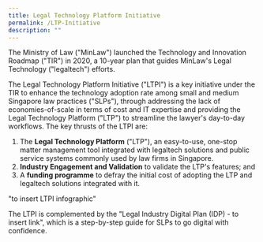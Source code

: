 ```yaml
---
title: Legal Technology Platform Initiative
permalink: /LTP-Initiative
description: ""
---
```







The Ministry of Law ("MinLaw") launched the Technology and Innovation Roadmap ("TIR") in 2020, a 10-year plan that guides MinLaw's Legal Technology ("legaltech") efforts.

The Legal Technology Platform Initiative ("LTPI") is a key initiative under the TIR to enhance the technology adoption rate among small and medium Singapore law practices ("SLPs"), through addressing the lack of economies-of-scale in terms of cost and IT expertise and providing the Legal Technology Platform ("LTP") to streamline the lawyer's day-to-day workflows. The key thrusts of the LTPI are:
1. The **Legal Technology Platform** ("LTP"), an easy-to-use, one-stop matter management tool integrated with legaltech solutions and public service systems commonly used by law firms in Singapore.
2. **Industry Engagement and Validation** to validate the LTP's features; and
3. A **funding programme** to defray the initial cost of adopting the LTP and legaltech solutions integrated with it.

"to insert LTPI infographic"

The LTPI is complemented by the "Legal Industry Digital Plan (IDP) - to insert link", which is a step-by-step guide for SLPs to go digital with confidence.